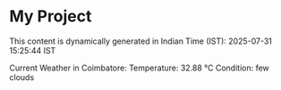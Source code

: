 # My Project

This content is dynamically generated in Indian Time (IST): 2025-07-31 15:25:44 IST


Current Weather in Coimbatore:
Temperature: 32.88 °C
Condition: few clouds
